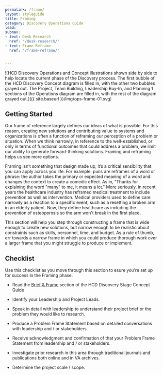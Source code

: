 ```yaml
---
permalink: /frame/
layout: styleguide
title: Framing
category: Discovery Operations Guide
lead:
subnav:
- text: Desk Research
  href: '/desk-research/'
- text: Frame Reframe
  href: '/frame-reframe/'


---
```


![HCD Discovery Operations and Concept illustrations shown side by side to help locate the current phase of the Discovery process. The first bubble of the HCD Discovery Concept diagram is filled in, with the other two bubbles grayed out. The Project, Team Building, Leadership Buy-In, and Planning 1 sections of the Operations diagram are filled in, with the rest of the diagram grayed out.]({{ site.baseurl }}/img/ops-frame-01.svg)

## Getting Started

Our frame of reference largely defines our ideas of what is possible. For this reason, creating new solutions and contributing value to systems and organizations is often a function of reframing our perception of a problem or situation. When we think narrowly, in reference to the well-established, or only in terms of functional outcomes that could address a problem, we limit our ability to generate forward-thinking solutions. Framing and reframing helps us see more options.

Framing isn’t something that design made up; it’s a critical sensibility that you can apply across you life. For example, puns are reframes of a word or phrase: the author takes the primary or expected meaning of a word and changes the context to create a comedic effect. As in, "Thanks for explaining the word "many" to me, it means a lot." More seriously, in recent years the healthcare industry has reframed medical treatment to include prevention as well as intervention. Medical providers used to define care narrowly as a reaction to a specific event, such as a resetting a broken arm in an elderly patient. Now, they define healthcare as including the prevention of osteoporosis so the arm won't break in the first place.

This section will help you step through constructing a frame that is wide enough to create new solutions, but narrow enough to be realistic about constraints such as skills, personnel, time, and budget. As a rule of thumb, err towards a narrow frame in which you could produce thorough work over a larger frame that you might struggle to produce or implement.

## Checklist

Use this checklist as you move through this section to esure you're set up for success in the Framing phase.

- Read the <a href= "https://the-lab-at-opm.github.io/HCD-Discovery-Concept-Guide/frame/">Brief & Frame</a> section of the HCD Discovery Stage Concept Guide

- Identify your Leadership and Project Leads.

- Speak in detail with leadership to understand their project brief or the problem they would like to research.

- Produce a Problem Frame Statement based on detailed conversations with leadership and / or stakeholders.

- Receive acknowledgment and confirmation of that your Problem Frame Statement from leadership and / or stakeholders.

-  Investigate prior research in this area through traditional journals and publications both online and in VA archives.

- Determine the project scale / scope.
